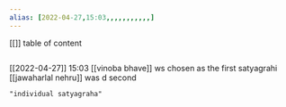 ```yaml
---
alias: [2022-04-27,15:03,,,,,,,,,,,]
---
```

[[]]
table of content
```toc
```

[[2022-04-27]] 15:03
[[vinoba bhave]] ws chosen as the first satyagrahi
[[jawaharlal nehru]] was d second
```query
"individual satyagraha"
```